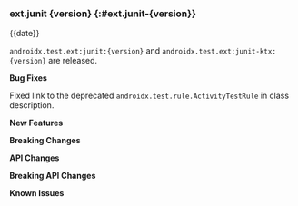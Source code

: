 ### ext.junit {version} {:#ext.junit-{version}}

{{date}}

`androidx.test.ext:junit:{version}` and `androidx.test.ext:junit-ktx:{version}` are released.

**Bug Fixes**

Fixed link to the deprecated `androidx.test.rule.ActivityTestRule` in class description.

**New Features**

**Breaking Changes**

**API Changes**

**Breaking API Changes**

**Known Issues**
